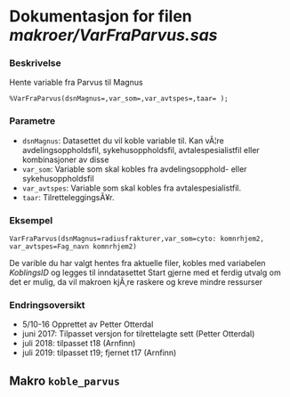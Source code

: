 
# Dokumentasjon for filen *makroer/VarFraParvus.sas*

### Beskrivelse

Hente variable fra Parvus til Magnus

```
%VarFraParvus(dsnMagnus=,var_som=,var_avtspes=,taar= );
```

### Parametre

- `dsnMagnus`: Datasettet du vil koble variable til. Kan vÃ¦re avdelingsoppholdsfil, sykehusoppholdsfil, avtalespesialistfil eller kombinasjoner av disse
- `var_som`: Variable som skal kobles fra avdelingsopphold- eller sykehusoppholdsfil
- `var_avtspes`: Variable som skal kobles fra avtalespesialistfil.
- `taar`: TilretteleggingsÃ¥r. 

### Eksempel

```
VarFraParvus(dsnMagnus=radiusfrakturer,var_som=cyto: komnrhjem2, var_avtspes=Fag_navn komnrhjem2)
```

De varible du har valgt hentes fra aktuelle filer, kobles med variabelen *KoblingsID* og legges til inndatasettet
Start gjerne med et ferdig utvalg om det er mulig, da vil makroen kjÃ¸re raskere og kreve mindre ressurser

### Endringsoversikt

- 5/10-16 Opprettet av Petter Otterdal
- juni 2017: Tilpasset versjon for tilrettelagte sett (Petter Otterdal)
- juli 2018: tilpasset t18 (Arnfinn)
- juli 2019: tilpasset t19; fjernet t17 (Arnfinn)

## Makro `koble_parvus`

